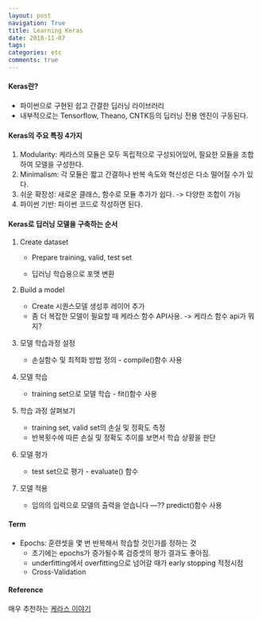```yaml
---
layout: post
navigation: True
title: Learning Keras
date: 2018-11-07
tags:
categories: etc
comments: true
---
```


#### Keras란?
- 파이썬으로 구현된 쉽고 간결한 딥러닝 라이브러리
- 내부적으로는 Tensorflow, Theano, CNTK등의 딥러닝 전용 엔진이 구동된다.

#### Keras의 주요 특징 4가지
1. Modularity: 케라스의 모듈은 모두 독립적으로 구성되어있어, 필요한 모듈을 조합하여 모델을 구성한다.
2. Minimalism: 각 모듈은 짧고 간결하나 반복 속도와 혁신성은 다소 떨어질 수가 있다.
3. 쉬운 확장성: 새로운 클래스, 함수로 모듈 추가가 쉽다. -> 다양한 조합이 가능
4. 파이썬 기반: 파이썬 코드로 작성하면 된다.

#### Keras로 딥러닝 모델을 구축하는 순서

1. Create dataset

   - Prepare training, valid, test set

   - 딥러닝 학습용으로 포맷 변환

2. Build a model

   - Create 시퀀스모델 생성후 레이어 추가
   - 좀 더 복잡한 모델이 필요할 때 케라스 함수 API사용. -> 케라스 함수 api가 뭐지?

1. 모델 학습과정 설정
   - 손실함수 및 최적화 방법 정의 - compile()함수 사용
2. 모델 학습
   - training set으로 모델 학습 - fit()함수 사용
3. 학습 과정 살펴보기
   - training set, valid set의 손실 및 정확도 측정
   - 반복횟수에 따른 손실 및 정확도 추이를 보면서 학습 상황을 판단
4. 모델 평가
   - test set으로 평가 - evaluate() 함수
5. 모델 적용
   - 임의의 입력으로 모델의 출력을 얻습니다 —?? predict()함수 사용


#### Term

- Epochs: 훈련셋을 몇 번 반복해서 학습할 것인가를 정하는 것
  - 초기에는 epochs가 증가될수록 검증셋의 평가 결과도 좋아짐.
  - underfitting에서 overfitting으로 넘어갈 때가 early stopping 적정시점
  - Cross-Validation



#### Reference

매우 추천하는 [케라스 이야기](https://tykimos.github.io/2017/01/27/Keras_Talk/)
